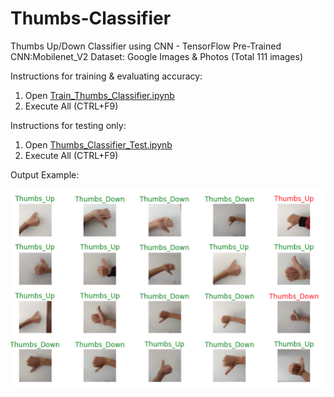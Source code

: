 # Thumbs-Classifier
Thumbs Up/Down Classifier using CNN - TensorFlow
Pre-Trained CNN:Mobilenet_V2
Dataset: Google Images & Photos (Total 111 images)

Instructions for training & evaluating accuracy:
1. Open [Train_Thumbs_Classifier.ipynb](https://colab.research.google.com/github/Eximmius/Thumbs-Classifier/blob/master/Train_Thumbs_Classifier.ipynb)
2. Execute All (CTRL+F9)

Instructions for testing only:
1. Open [Thumbs_Classifier_Test.ipynb](https://colab.research.google.com/github/Eximmius/Thumbs-Classifier/blob/master/Thumbs_Classifier_Test.ipynb)
2. Execute All (CTRL+F9)

Output Example:

![alt text](https://github.com/Eximmius/Thumbs-Classifier/raw/master/Output/output.png "Output")

